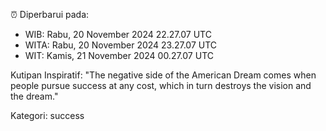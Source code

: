 ⏰ Diperbarui pada:
- WIB: Rabu, 20 November 2024 22.27.07 UTC
- WITA: Rabu, 20 November 2024 23.27.07 UTC
- WIT: Kamis, 21 November 2024 00.27.07 UTC

Kutipan Inspiratif:
"The negative side of the American Dream comes when people pursue success at any cost, which in turn destroys the vision and the dream."


Kategori: success

